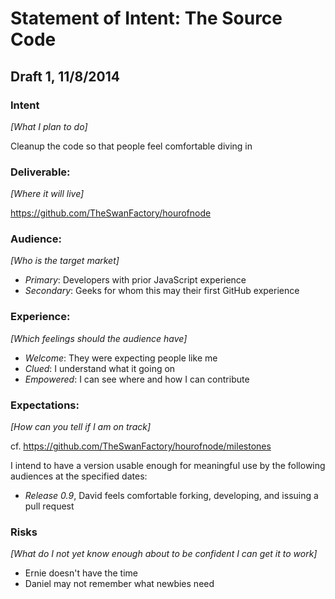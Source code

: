 # Statement of Intent: The Source Code

## Draft 1, 11/8/2014

### Intent
_[What I plan to do]_

Cleanup the code so that people feel comfortable diving in

### Deliverable: 
_[Where it will live]_

https://github.com/TheSwanFactory/hourofnode

### Audience:
_[Who is the target market]_

- *Primary*: Developers with prior JavaScript experience
- *Secondary*: Geeks for whom this may their first GitHub experience

### Experience:
_[Which feelings should the audience have]_

- *Welcome*: They were expecting people like me
- *Clued*: I understand what it going on
- *Empowered*: I can see where and how I can contribute

### Expectations:
_[How can you tell if I am on track]_

cf. https://github.com/TheSwanFactory/hourofnode/milestones

I intend to have a version usable enough for meaningful use by the following audiences at the specified dates:

- *Release 0.9*, David feels comfortable forking, developing, and issuing a pull request

### Risks
_[What do I not yet know enough about to be confident I can get it to work]_

- Ernie doesn't have the time
- Daniel may not remember what newbies need
